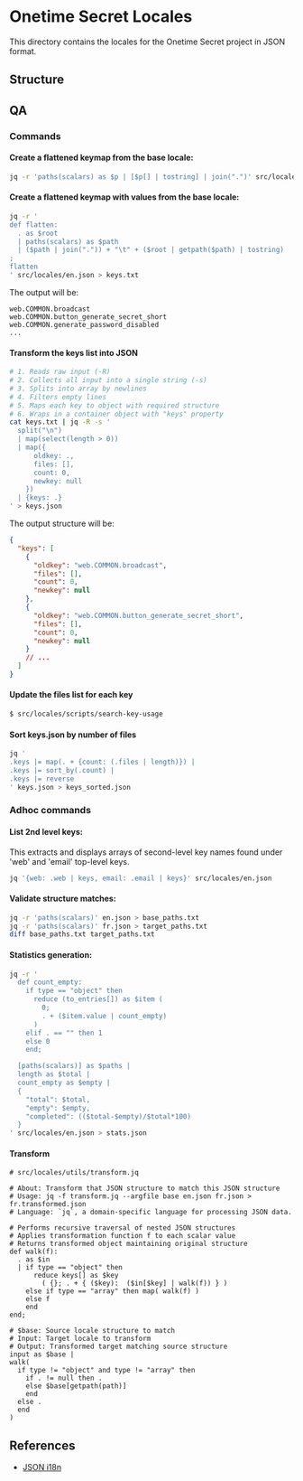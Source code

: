 # Onetime Secret Locales

This directory contains the locales for the Onetime Secret project in JSON format.

## Structure

## QA

### Commands

#### Create a flattened keymap from the base locale:

```bash
jq -r 'paths(scalars) as $p | [$p[] | tostring] | join(".")' src/locales/en.json > keys.txt
```

#### Create a flattened keymap with values from the base locale:

```bash
jq -r '
def flatten:
  . as $root
  | paths(scalars) as $path
  | ($path | join(".")) + "\t" + ($root | getpath($path) | tostring)
;
flatten
' src/locales/en.json > keys.txt
```

The output will be:

```
web.COMMON.broadcast
web.COMMON.button_generate_secret_short
web.COMMON.generate_password_disabled
...
```

#### Transform the keys list into JSON


```bash
# 1. Reads raw input (-R)
# 2. Collects all input into a single string (-s)
# 3. Splits into array by newlines
# 4. Filters empty lines
# 5. Maps each key to object with required structure
# 6. Wraps in a container object with "keys" property
cat keys.txt | jq -R -s '
  split("\n")
  | map(select(length > 0))
  | map({
      oldkey: .,
      files: [],
      count: 0,
      newkey: null
    })
  | {keys: .}
' > keys.json
```

The output structure will be:

```json
{
  "keys": [
    {
      "oldkey": "web.COMMON.broadcast",
      "files": [],
      "count": 0,
      "newkey": null
    },
    {
      "oldkey": "web.COMMON.button_generate_secret_short",
      "files": [],
      "count": 0,
      "newkey": null
    }
    // ...
  ]
}
```

#### Update the files list for each key

```bash
$ src/locales/scripts/search-key-usage
```

#### Sort keys.json by number of files

```bash
jq '
.keys |= map(. + {count: (.files | length)}) |
.keys |= sort_by(.count) |
.keys |= reverse
' keys.json > keys_sorted.json
```

### Adhoc commands

#### List 2nd level keys:

This extracts and displays arrays of second-level key names found under 'web' and 'email' top-level keys.

```bash
jq '{web: .web | keys, email: .email | keys}' src/locales/en.json
```


#### Validate structure matches:

```bash
jq -r 'paths(scalars)' en.json > base_paths.txt
jq -r 'paths(scalars)' fr.json > target_paths.txt
diff base_paths.txt target_paths.txt
```

#### Statistics generation:

```bash
jq -r '
  def count_empty:
    if type == "object" then
      reduce (to_entries[]) as $item (
        0;
        . + ($item.value | count_empty)
      )
    elif . == "" then 1
    else 0
    end;

  [paths(scalars)] as $paths |
  length as $total |
  count_empty as $empty |
  {
    "total": $total,
    "empty": $empty,
    "completed": (($total-$empty)/$total*100)
  }
' src/locales/en.json > stats.json
```

#### Transform

```jq
# src/locales/utils/transform.jq

# About: Transform that JSON structure to match this JSON structure
# Usage: jq -f transform.jq --argfile base en.json fr.json > fr.transformed.json
# Language: `jq`, a domain-specific language for processing JSON data.

# Performs recursive traversal of nested JSON structures
# Applies transformation function f to each scalar value
# Returns transformed object maintaining original structure
def walk(f):
  . as $in
  | if type == "object" then
      reduce keys[] as $key
        ( {}; . + { ($key):  ($in[$key] | walk(f)) } )
    else if type == "array" then map( walk(f) )
    else f
    end
end;

# $base: Source locale structure to match
# Input: Target locale to transform
# Output: Transformed target matching source structure
input as $base |
walk(
  if type != "object" and type != "array" then
    if . != null then .
    else $base[getpath(path)]
    end
  else .
  end
)
```

## References

- [JSON i18n](https://phrase.com/blog/posts/json-i18n/)
